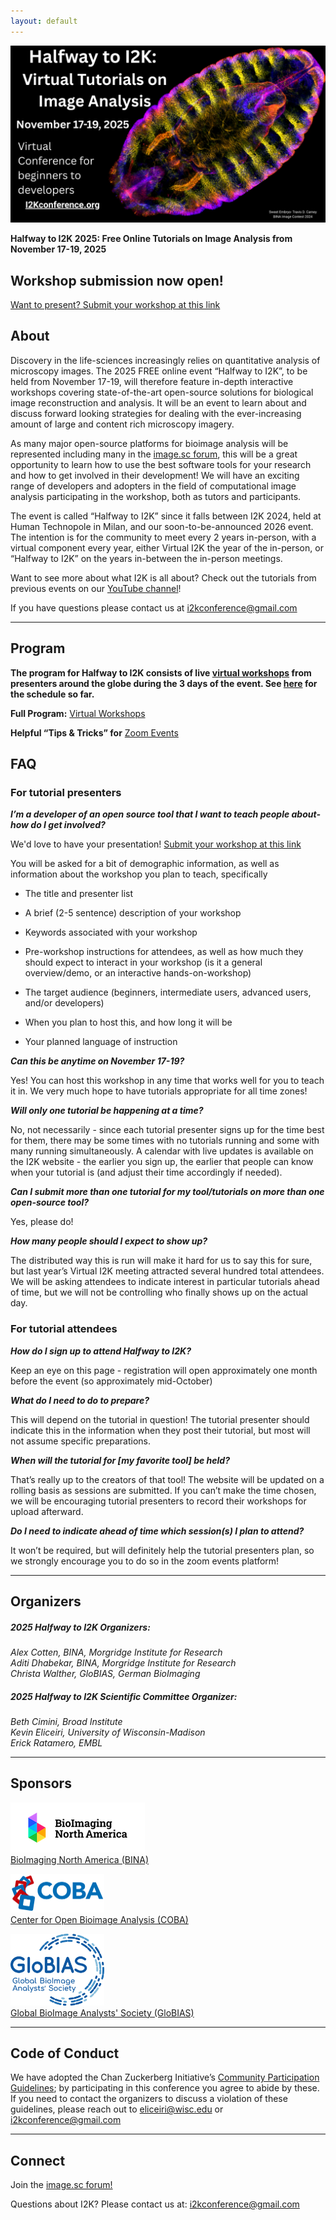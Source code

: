 ```yaml
---
layout: default
---
```


<div style="display:none"><h1> 2025 Virtual "Halfway to I2K"</h1></div>

![Virtual I2K Banner Image](/assets/images/2025HalfwaytoI2KFlyer.png)

**Halfway to I2K 2025: Free Online Tutorials on Image Analysis from November 17-19, 2025**

## Workshop submission now open!

[Want to present? Submit your workshop at this link](https://airtable.com/app2zpB8d82r7Ldtc/shrTcoN4uBYvFcz6X)

<!---## **Registration now open**

FREE Registration is now open for participation in the Virtual I2K 2024 event! [Click here to register](https://tinyurl.com/Virtual-I2K2024-Registration)--->

## **About**

Discovery in the life-sciences increasingly relies on quantitative analysis of microscopy images. The 2025 FREE online event “Halfway to I2K”, to be held from November 17-19, will therefore feature in-depth interactive workshops covering state-of-the-art open-source solutions for biological image reconstruction and analysis. It will be an event to learn about and discuss forward looking strategies for dealing with the ever-increasing amount of large and content rich microscopy imagery.

As many major open-source platforms for bioimage analysis will be represented including many in the [image.sc forum](https://forum.image.sc/), this will be a great opportunity to learn how to use the best software tools for your research and how to get involved in their development\! We will have an exciting range of developers and adopters in the field of computational image analysis participating in the workshop, both as tutors and participants.

The event is called “Halfway to I2K” since it falls between I2K 2024, held at Human Technopole in Milan, and our soon-to-be-announced 2026 event. The intention is for the community to meet every 2 years in-person, with a virtual component every year, either Virtual I2K the year of the in-person, or “Halfway to I2K” on the years in-between the in-person meetings.

Want to see more about what I2K is all about? Check out the tutorials from previous events on our [YouTube channel](https://www.youtube.com/@I2KConference)!

If you have questions please contact us at i2kconference@gmail.com

---

## **Program**

**The program for Halfway to I2K consists of live [virtual workshops](https://i2kconference.org/workshops) from presenters around the globe during the 3 days of the event. See [here](https://i2kconference.org/workshops) for the schedule so far.** 

**Full Program:** [Virtual Workshops](https://i2kconference.org/workshops)

**Helpful “Tips & Tricks” for** [Zoom Events](https://docs.google.com/document/d/1YNrXEx4sk5I3zdlUiREXE1sMBihcQkuVbTa-_a7bVDg/preview)

<!---**Attendee Registration:** [Click here to register](https://tinyurl.com/Virtual-I2K2024-Registration)--->


## **FAQ**

### **For tutorial presenters**

***I’m a developer of an open source tool that I want to teach people about- how do I get involved?***

We'd love to have your presentation! [Submit your workshop at this link](https://airtable.com/app2zpB8d82r7Ldtc/shrTcoN4uBYvFcz6X)

You will be asked for a bit of demographic information, as well as information about the workshop you plan to teach, specifically

* The title and presenter list

* A brief (2-5 sentence) description of your workshop

* Keywords associated with your workshop

* Pre-workshop instructions for attendees, as well as how much they should expect to interact in your workshop (is it a general overview/demo, or an interactive hands-on-workshop)

* The target audience (beginners, intermediate users, advanced users, and/or developers)

* When you plan to host this, and how long it will be

* Your planned language of instruction

***Can this be anytime on November 17-19?***

Yes\! You can host this workshop in any time that works well for you to teach it in. We very much hope to have tutorials appropriate for all time zones\!

***Will only one tutorial be happening at a time?***

No, not necessarily \- since each tutorial presenter signs up for the time best for them, there may be some times with no tutorials running and some with many running simultaneously. A calendar with live updates is available on the I2K website \- the earlier you sign up, the earlier that people can know when your tutorial is (and adjust their time accordingly if needed).

***Can I submit more than one tutorial for my tool/tutorials on more than one open-source tool?***

Yes, please do\!

***How many people should I expect to show up?***

The distributed way this is run will make it hard for us to say this for sure, but last year’s Virtual I2K meeting attracted several hundred total attendees. We will be asking attendees to indicate interest in particular tutorials ahead of time, but we will not be controlling who finally shows up on the actual day.

### **For tutorial attendees**

***How do I sign up to attend Halfway to I2K?***

<!---[Click here to register](https://tinyurl.com/Virtual-I2K2024-Registration)--->

Keep an eye on this page - registration will open approximately one month before the event (so approximately mid-October)

***What do I need to do to prepare?***

This will depend on the tutorial in question\! The tutorial presenter should indicate this in the information when they post their tutorial, but most will not assume specific preparations.

***When will the tutorial for \[my favorite tool\] be held?***

That’s really up to the creators of that tool\! The website will be updated on a rolling basis as sessions are submitted. If you can’t make the time chosen, we will be encouraging tutorial presenters to record their workshops for upload afterward.

<!---If you want to see a tutorial for a specific tool, you may certainly indicate so in the comments of our announcement forum post!--->

***Do I need to indicate ahead of time which session(s) I plan to attend?***

It won’t be required, but will definitely help the tutorial presenters plan, so we strongly encourage you to do so in the zoom events platform\!

---

## **Organizers**

##### ***2025 Halfway to I2K Organizers:***

*Alex Cotten, BINA, Morgridge Institute for Research*  
*Aditi Dhabekar, BINA, Morgridge Institute for Research*  
*Christa Walther, GloBIAS, German BioImaging*

##### ***2025 Halfway to I2K Scientific Committee Organizer:***

<!---*Tereza Belinova, Institute of Science and Technology Austria (ISTA)*  --->

*Beth Cimini, Broad Institute*  
*Kevin Eliceiri, University of Wisconsin-Madison*  
*Erick Ratamero, EMBL*  

<!---*Esteban Miglietta, Broad Institute*   
*Thomas Pengo, University of Minnesota*--->

---

## **Sponsors**

  <a href="https://www.bioimagingnorthamerica.org/"><img src="assets/images/bina-logo.png" alt="Bioimaging North America"></a> 
  <br>
  [BioImaging North America (BINA)](https://www.bioimagingna.org/)
  <br>

  <a href="https://openbioimageanalysis.org/"><img src="assets/images/COBA-logo_600px.png" alt="Center for Open Bioimage Analysis" width=150></a> 
    <br>
  [Center for Open Bioimage Analysis (COBA)](https://openbioimageanalysis.org/)
  <br>

  <a href="https://www.globias.org/"><img src="assets/images/GloBIAS-colors.png" alt="	Global BioImage Analysts' Society" width=150></a> 
    <br>
  [	Global BioImage Analysts' Society (GloBIAS)](https://www.globias.org/)

---

## **Code of Conduct**

We have adopted the Chan Zuckerberg Initiative’s [Community Participation Guidelines](https://chanzuckerberg.com/ethics-policies/community-participation-guidelines/); by participating in this conference you agree to abide by these. If you need to contact the organizers to discuss a violation of these guidelines, please reach out to eliceiri@wisc.edu or i2kconference@gmail.com

---

## **Connect**

Join the [image.sc forum\!](https://forum.image.sc/)

Questions about I2K? Please contact us at: i2kconference@gmail.com
